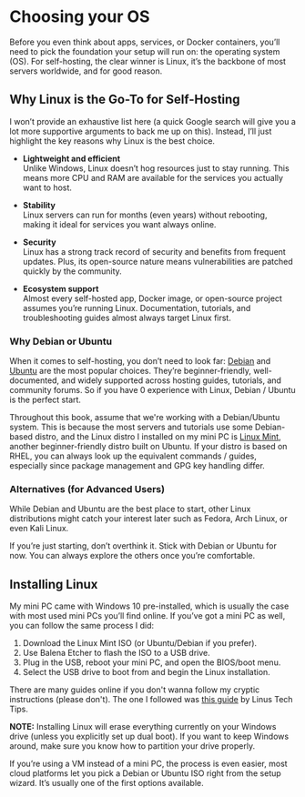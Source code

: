 # Choosing your OS

Before you even think about apps, services, or Docker containers, you’ll need to pick the foundation your setup will run on: the operating system (OS). For self-hosting, the clear winner is Linux, it’s the backbone of most servers worldwide, and for good reason.

## Why Linux is the Go-To for Self-Hosting
I won’t provide an exhaustive list here (a quick Google search will give you a lot more supportive arguments to back me up on this). Instead, I’ll just highlight the key reasons why Linux is the best choice. 
- **Lightweight and efficient**  
    Unlike Windows, Linux doesn’t hog resources just to stay running. This means more CPU and RAM are available for the services you actually want to host.

- **Stability**  
    Linux servers can run for months (even years) without rebooting, making it ideal for services you want always online.

- **Security**  
    Linux has a strong track record of security and benefits from frequent updates. Plus, its open-source nature means vulnerabilities are patched quickly by the community.

- **Ecosystem support**  
    Almost every self-hosted app, Docker image, or open-source project assumes you’re running Linux. Documentation, tutorials, and troubleshooting guides almost always target Linux first.

### Why Debian or Ubuntu
When it comes to self-hosting, you don’t need to look far: [Debian](https://www.debian.org/) and [Ubuntu](https://ubuntu.com/) are the most popular choices. They’re beginner-friendly, well-documented, and widely supported across hosting guides, tutorials, and community forums. So if you have 0 experience with Linux, Debian / Ubuntu is the perfect start.

Throughout this book, assume that we're working with a Debian/Ubuntu system. This is because the most servers and tutorials use some Debian-based distro, and the Linux distro I installed on my mini PC is [Linux Mint](https://linuxmint.com/), another beginner-friendly distro built on Ubuntu. If your distro is based on RHEL, you can always look up the equivalent commands / guides, especially since package management and GPG key handling differ.

### Alternatives (for Advanced Users)

While Debian and Ubuntu are the best place to start, other Linux distributions might catch your interest later such as Fedora, Arch Linux, or even Kali Linux.

If you’re just starting, don’t overthink it. Stick with Debian or Ubuntu for now. You can always explore the others once you’re comfortable.

## Installing Linux
My mini PC came with Windows 10 pre-installed, which is usually the case with most used mini PCs you’ll find online. If you’ve got a mini PC as well, you can follow the same process I did:
1. Download the Linux Mint ISO (or Ubuntu/Debian if you prefer).
2. Use Balena Etcher to flash the ISO to a USB drive.
3. Plug in the USB, reboot your mini PC, and open the BIOS/boot menu.
4. Select the USB drive to boot from and begin the Linux installation.

There are many guides online if you don't wanna follow my cryptic instructions (please don't). The one I followed was [this guide](https://www.youtube.com/watch?v=_Ua-d9OeUOg) by Linus Tech Tips.

**NOTE:** Installing Linux will erase everything currently on your Windows drive (unless you explicitly set up dual boot). If you want to keep Windows around, make sure you know how to partition your drive properly.

If you’re using a VM instead of a mini PC, the process is even easier, most cloud platforms let you pick a Debian or Ubuntu ISO right from the setup wizard. It’s usually one of the first options available.